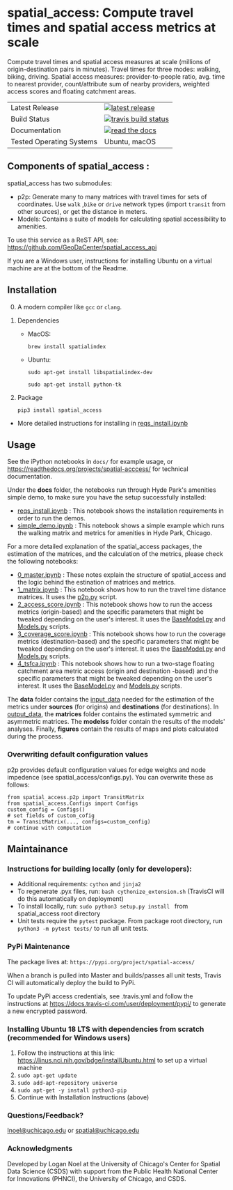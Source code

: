 

# spatial_access: Compute travel times and spatial access metrics at scale
Compute travel times and spatial access measures at scale (millions of origin-destination pairs in minutes). 
Travel times for three modes: walking, biking, driving. 
Spatial access measures: provider-to-people ratio, avg. time to nearest provider, count/attribute sum of nearby providers, weighted access scores and floating catchment areas.
<table>
<tr>
  <td>Latest Release</td>
  <td>
    <a href="https://pypi.org/project/spatial-access/">
    <img src="https://img.shields.io/pypi/v/spatial-access.svg" alt="latest release" />
    </a>
  </td>
</tr>    
<tr>
  <td>Build Status</td>
  <td>
    <a href="https://travis-ci.org/GeoDaCenter/spatial_access">
    <img src="https://travis-ci.org/GeoDaCenter/spatial_access.svg?branch=master" alt="travis build status" />
  </td>
</tr>

<tr>
  <td>Documentation</td>
  <td>
      <a href="https://readthedocs.org/projects/spatial-acccess">
    <img src="https://readthedocs.org/projects/spatial-acccess/badge" alt="read the docs" />
  </td>
</tr>

<tr>
  <td>Tested Operating Systems</td>
  <td>
       Ubuntu, macOS
  </td>
</tr>
</table>


Components of spatial_access :
----
spatial_access has two submodules:
- p2p: Generate many to many matrices with travel times for sets of coordinates. Use `walk` ,`bike` or `drive` network types (import `transit` from other sources), or get the distance in meters.
- Models: Contains a suite of models for calculating spatial accessibility to amenities.
 
To use this service as a ReST API, see: https://github.com/GeoDaCenter/spatial_access_api 

If you are a Windows user, instructions for installing Ubuntu on a virtual machine are at the bottom of the Readme.


Installation 
----
0. A modern compiler like `gcc` or `clang`.

1. Dependencies 

    - MacOS:

        `brew install spatialindex`

    - Ubuntu:

        `sudo apt-get install libspatialindex-dev`
    
        `sudo apt-get install python-tk`
 
2. Package 

    `pip3 install spatial_access`

* More detailed instructions for installing in [reqs_install.ipynb](./docs/notebooks/reqs_install.ipynb)

Usage
---
See the iPython notebooks in `docs/` for example usage, or https://readthedocs.org/projects/spatial-acccess/ for technical documentation.

Under the **docs** folder, the notebooks run through Hyde Park's amenities simple demo, to make sure you have the setup successfully installed: 
* [reqs_install.ipynb](./docs/notebooks/reqs_install.ipynb)  : This notebook shows the installation requirements in order to run the demos.  
* [simple_demo.ipynb](./docs/notebooks/simple_demo.ipynb)  : This notebook shows a simple example which runs the walking matrix and metrics for amenities in Hyde Park, Chicago.  

For a more detailed explanation of the spatial_access packages, the estimation of the matrices, and the calculation of the metrics, please check the following notebooks:
* [0_master.ipynb](./docs/notebooks/0_master.ipynb)  : These notes explain the structure of spatial_access and the logic behind the estination of matrices and metrics.  
* [1_matrix.ipynb](./docs/notebooks/1_matrix.ipynb)  : This notebook shows how to run the travel time distance matrices.  It uses the [p2p.py](./scripts/p2p.py) script.  
* [2_access_score.ipynb](./docs/notebooks/2_access_score.ipynb)  : This notebook shows how to run the access metrics (origin-based) and the specific parameters that might be tweaked depending on the user's interest.  It uses the [BaseModel.py](./spatial_access/BaseModel.py) and [Models.py](./scripts/Models.py) scripts.  
* [3_coverage_score.ipynb](./docs/notebooks/3_coverage_score.ipynb)  : This notebook shows how to run the coverage metrics (destination-based) and the specific parameters that might be tweaked depending on the user's interest. It uses the [BaseModel.py](./spatial_access/BaseModel.py) and [Models.py](./spatial_access/Models.py) scripts. 
* [4_tsfca.ipynb](./docs/notebooks/4_tsfca.ipynb)  : This notebook shows how to run a two-stage floating catchment area metric access (origin and destination -based) and the specific parameters that might be tweaked depending on the user's interest.  It uses the [BaseModel.py](./spatial_access/BaseModel.py) and [Models.py](./spatial_access/Models.py) scripts.


The **data** folder contains the [input_data](./data/input_data/) needed for the estimation of the metrics under **sources** (for origins) and **destinations** (for destinations). In [output_data](./data/input_data/), the **matrices** folder contains the estimated symmetric and asymmetric matrices. The **modelss** folder contain the results of the models' analyses. Finally, **figures** contain the results of maps and plots calculated during the process. 


### Overwriting default configuration values
p2p provides default configuration values for edge weights and node impedence (see spatial_access/configs.py).
You can overwrite these as follows:
```
from spatial_access.p2p import TransitMatrix
from spatial_access.Configs import Configs
custom_config = Configs()
# set fields of custom_cofig
tm = TransitMatrix(..., configs=custom_config)
# continue with computation 
```

Maintainance
---

### Instructions for building locally (only for developers):

- Additional requirements: `cython` and `jinja2`
- To regenerate .pyx files, run: `bash cythonize_extension.sh` (TravisCI will do this automatically on deployment)
- To install locally, run: `sudo python3 setup.py install ` from spatial_access root directory
- Unit tests require the `pytest` package. From package root directory, run `python3 -m pytest tests/` to run all unit tests.

### PyPi Maintenance
The package lives at: `https://pypi.org/project/spatial-access/`

When a branch is pulled into Master and builds/passes all unit tests,
Travis CI will automatically deploy the build to PyPi. 


To update PyPi access credentials, see .travis.yml and follow the instructions at https://docs.travis-ci.com/user/deployment/pypi/
to generate a new encrypted password.


### Installing Ubuntu 18 LTS with dependencies from scratch (recommended for Windows users)

1. Follow the instructions at this link: https://linus.nci.nih.gov/bdge/installUbuntu.html to set up a virtual machine
2. `sudo apt-get update`
3. `sudo add-apt-repository universe`
4. `sudo apt-get -y install python3-pip`
5. Continue with Installation Instructions (above)

### Questions/Feedback?

lnoel@uchicago.edu or spatial@uchicago.edu

### Acknowledgments

Developed by Logan Noel at the University of Chicago's Center for Spatial Data Science (CSDS) with support from the Public Health National Center for Innovations (PHNCI), the University of Chicago, and CSDS. 


